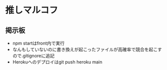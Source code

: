 # 推しマルコフ

## 掲示板

- npm startはfront内で実行
- なんもしていないのに書き換えが起こったファイルが高確率で競合を起こすので.gitignoreに追記
- Herokuへのデプロイはgit push heroku main